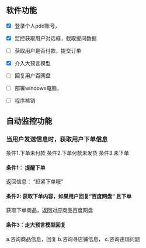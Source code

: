 
## 软件功能
- [x] 登录个人pdd账号，
- [x] 监控获取用户对话框，截取提问数据
- [ ] 获取用户是否付款，提交订单
- [x] 介入大预言模型
- [ ] 回复用户百网盘
- [ ] 部署windows电脑，
- [ ] 程序核销



## 自动监控功能

### 当用户发送信息时，获取用户下单信息
条件1.下单未付款 
条件2.下单付款未发货 
条件3.未下单

#### 条件1：  提醒下单
返回信息： “赶紧下单哦”

#### 条件2: 获取下单内容，如果用户回复“百度网盘“ 且下单
获取下单商品，返回对应商品百度网盘

#### 条件3：走大预言模型回复
a.咨询商品信息，回复
b.咨询寻店铺信息，
c.咨询违规问题